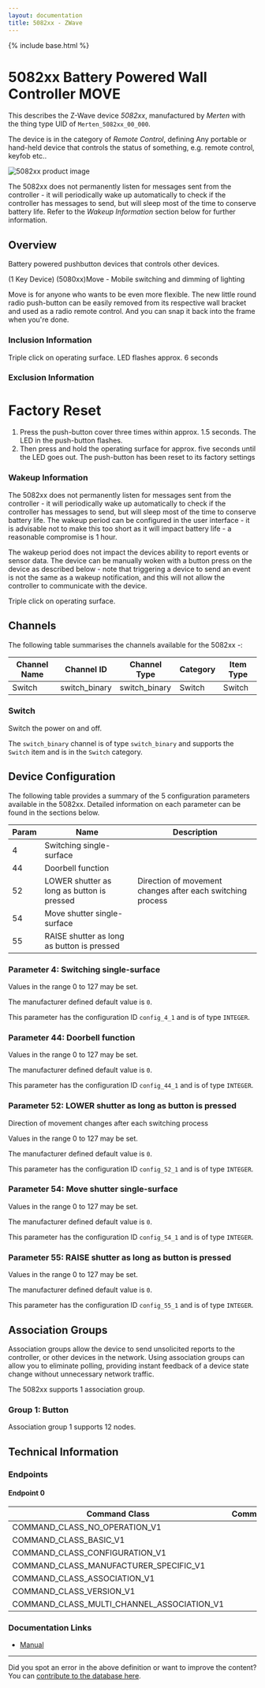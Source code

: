 ```yaml
---
layout: documentation
title: 5082xx - ZWave
---
```


{% include base.html %}

# 5082xx Battery Powered Wall Controller MOVE
This describes the Z-Wave device *5082xx*, manufactured by *Merten* with the thing type UID of ```Merten_5082xx_00_000```.

The device is in the category of *Remote Control*, defining Any portable or hand-held device that controls the status of something, e.g. remote control, keyfob etc..

![5082xx product image](https://opensmarthouse.org/assets/zwave/attachments/59/508244.PNG)


The 5082xx does not permanently listen for messages sent from the controller - it will periodically wake up automatically to check if the controller has messages to send, but will sleep most of the time to conserve battery life. Refer to the *Wakeup Information* section below for further information.

## Overview

Battery powered pushbutton devices that controls other devices.  
  
(1 Key Device) (5080xx)Move - Mobile switching and dimming of lighting  
  
Move is for anyone who wants to be even more flexible. The new little round radio push-button can be easily removed from its respective wall bracket and used as a radio remote control. And you can snap it back into the frame when you're done.

### Inclusion Information

Triple click on operating surface. LED flashes approx. 6 seconds

### Exclusion Information

# Factory Reset

  1. Press the push-button cover three times within approx. 1.5 seconds. The LED in the push-button flashes.
  2. Then press and hold the operating surface for approx. five seconds until the LED goes out. The push-button has been reset to its factory settings

### Wakeup Information

The 5082xx does not permanently listen for messages sent from the controller - it will periodically wake up automatically to check if the controller has messages to send, but will sleep most of the time to conserve battery life. The wakeup period can be configured in the user interface - it is advisable not to make this too short as it will impact battery life - a reasonable compromise is 1 hour.

The wakeup period does not impact the devices ability to report events or sensor data. The device can be manually woken with a button press on the device as described below - note that triggering a device to send an event is not the same as a wakeup notification, and this will not allow the controller to communicate with the device.


Triple click on operating surface.

## Channels

The following table summarises the channels available for the 5082xx -:

| Channel Name | Channel ID | Channel Type | Category | Item Type |
|--------------|------------|--------------|----------|-----------|
| Switch | switch_binary | switch_binary | Switch | Switch | 

### Switch
Switch the power on and off.

The ```switch_binary``` channel is of type ```switch_binary``` and supports the ```Switch``` item and is in the ```Switch``` category.



## Device Configuration

The following table provides a summary of the 5 configuration parameters available in the 5082xx.
Detailed information on each parameter can be found in the sections below.

| Param | Name  | Description |
|-------|-------|-------------|
| 4 | Switching single-surface |  |
| 44 | Doorbell function |  |
| 52 | LOWER shutter as long as button is pressed | Direction of movement changes after each switching process |
| 54 | Move shutter single-surface |  |
| 55 | RAISE shutter as long as button is pressed |  |

### Parameter 4: Switching single-surface



Values in the range 0 to 127 may be set.

The manufacturer defined default value is ```0```.

This parameter has the configuration ID ```config_4_1``` and is of type ```INTEGER```.


### Parameter 44: Doorbell function



Values in the range 0 to 127 may be set.

The manufacturer defined default value is ```0```.

This parameter has the configuration ID ```config_44_1``` and is of type ```INTEGER```.


### Parameter 52: LOWER shutter as long as button is pressed

Direction of movement changes after each switching process

Values in the range 0 to 127 may be set.

The manufacturer defined default value is ```0```.

This parameter has the configuration ID ```config_52_1``` and is of type ```INTEGER```.


### Parameter 54: Move shutter single-surface



Values in the range 0 to 127 may be set.

The manufacturer defined default value is ```0```.

This parameter has the configuration ID ```config_54_1``` and is of type ```INTEGER```.


### Parameter 55: RAISE shutter as long as button is pressed



Values in the range 0 to 127 may be set.

The manufacturer defined default value is ```0```.

This parameter has the configuration ID ```config_55_1``` and is of type ```INTEGER```.


## Association Groups

Association groups allow the device to send unsolicited reports to the controller, or other devices in the network. Using association groups can allow you to eliminate polling, providing instant feedback of a device state change without unnecessary network traffic.

The 5082xx supports 1 association group.

### Group 1: Button


Association group 1 supports 12 nodes.

## Technical Information

### Endpoints

#### Endpoint 0

| Command Class | Comment |
|---------------|---------|
| COMMAND_CLASS_NO_OPERATION_V1| |
| COMMAND_CLASS_BASIC_V1| |
| COMMAND_CLASS_CONFIGURATION_V1| |
| COMMAND_CLASS_MANUFACTURER_SPECIFIC_V1| |
| COMMAND_CLASS_ASSOCIATION_V1| |
| COMMAND_CLASS_VERSION_V1| |
| COMMAND_CLASS_MULTI_CHANNEL_ASSOCIATION_V1| |

### Documentation Links

* [Manual](https://www.opensmarthouse.org/zwavedatabase/59/V5082-581-00-web-01.pdf)

---

Did you spot an error in the above definition or want to improve the content?
You can [contribute to the database here](https://www.opensmarthouse.org/zwavedatabase/59).
